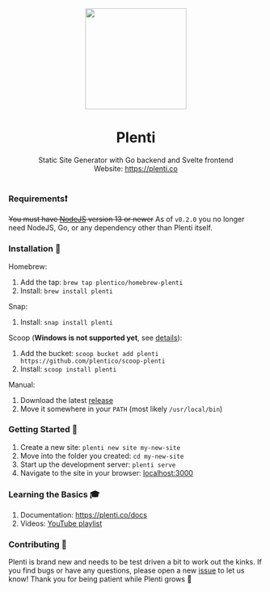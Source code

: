 <div align="center"><img src="https://plenti.co/assets/perry.png" width="200" /></div>
<h1 align="center">
  Plenti
</h1>
<div align="center">Static Site Generator with Go backend and Svelte frontend</div>
<div align="center">Website: <a href="https://plenti.co">https://plenti.co</a></div>
<br />

### Requirements:exclamation:
~~You must have [NodeJS](https://nodejs.org/) version 13 or newer~~ As of `v0.2.0` you no longer need NodeJS, Go, or any dependency other than Plenti itself.

### Installation :floppy_disk:

Homebrew:
1. Add the tap: `brew tap plentico/homebrew-plenti`
2. Install: `brew install plenti`

Snap:
1. Install: `snap install plenti`

Scoop (**Windows is not supported yet**, see [details](https://github.com/plentico/plenti/issues/45#issuecomment-668819223)):
1. Add the bucket: `scoop bucket add plenti https://github.com/plentico/scoop-plenti`
2. Install: `scoop install plenti`

Manual:
1. Download the latest [release](https://github.com/plentico/plenti/releases)
2. Move it somewhere in your `PATH` (most likely `/usr/local/bin`)

### Getting Started :rocket:
1. Create a new site: `plenti new site my-new-site`
2. Move into the folder you created: `cd my-new-site`
3. Start up the development server: `plenti serve`
4. Navigate to the site in your browser: [localhost:3000](http://localhost:3000)


### Learning the Basics 🎓
1. Documentation: https://plenti.co/docs
2. Videos: [YouTube playlist](https://www.youtube.com/watch?v=Gr3KTOnsWEM&list=PLbWvcwWtuDm0tIrvD_xHvUXHBftbHDy5T)

### Contributing :purple_heart:
Plenti is brand new and needs to be test driven a bit to work out the kinks. If you find bugs or have any questions, please open a new [issue](https://github.com/plentico/plenti/issues) to let us know! Thank you for being patient while Plenti grows :seedling:

